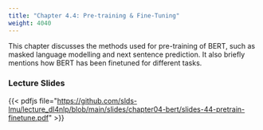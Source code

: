 ```yaml
---
title: "Chapter 4.4: Pre-training & Fine-Tuning"
weight: 4040
---
```

This chapter discusses the methods used for pre-training of BERT, such as masked language modelling and next sentence prediction. It also briefly mentions how BERT has been finetuned for different tasks.

<!--more-->

### Lecture Slides

{{< pdfjs file="https://github.com/slds-lmu/lecture_dl4nlp/blob/main/slides/chapter04-bert/slides-44-pretrain-finetune.pdf" >}}
